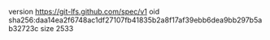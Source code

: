 version https://git-lfs.github.com/spec/v1
oid sha256:daa14ea2f6748ac1df27107fb41835b2a8f17af39ebb6dea9bb297b5ab32723c
size 2533
